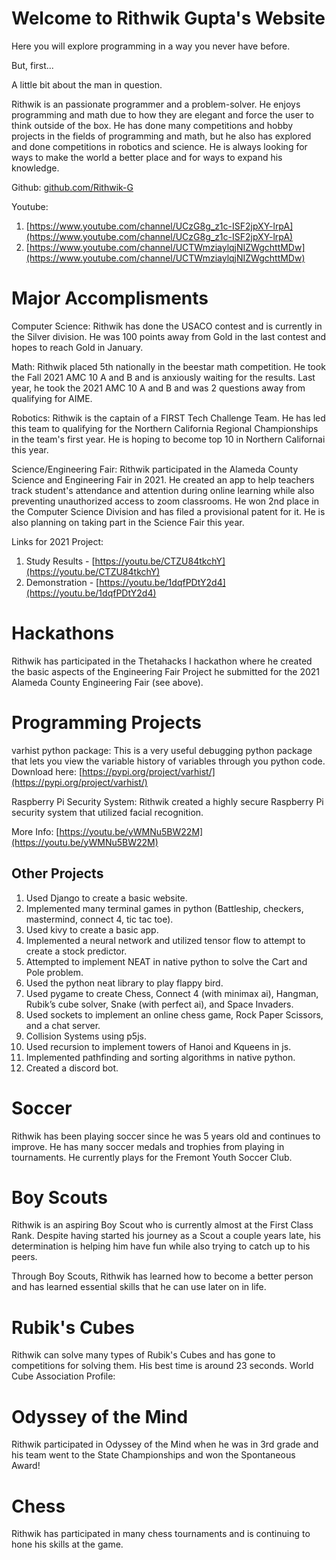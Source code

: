 # Welcome to Rithwik Gupta's Website

Here you will explore programming in a way you never have before.

But, first...

A little bit about the man in question.

Rithwik is an passionate programmer and a problem-solver. He enjoys programming and math due to how they are elegant and force the user to think outside of the box. He has done many competitions and hobby projects in the fields of programming and math, but he also has explored and done competitions in robotics and science. He is always looking for ways to make the world a better place and for ways to expand his knowledge.

Github: [github.com/Rithwik-G](github.com/Rithwik-G)

Youtube:
1. [https://www.youtube.com/channel/UCzG8g_z1c-ISF2jpXY-lrpA](https://www.youtube.com/channel/UCzG8g_z1c-ISF2jpXY-lrpA)
2. [https://www.youtube.com/channel/UCTWmziaylqjNIZWgchttMDw](https://www.youtube.com/channel/UCTWmziaylqjNIZWgchttMDw)

# Major Accomplisments

Computer Science: Rithwik has done the USACO contest and is currently in the Silver division. He was 100 points away from Gold in the last contest and hopes to reach Gold in January.

Math: Rithwik placed 5th nationally in the beestar math competition. He took the Fall 2021 AMC 10 A and B and is anxiously waiting for the results. Last year, he took the 2021 AMC 10 A and B and was 2 questions away from qualifying for AIME.

Robotics: Rithwik is the captain of a FIRST Tech Challenge Team. He has led this team to qualifying for the Northern California Regional Championships in the team's first year. He is hoping to become top 10 in Northern Californai this year.

Science/Engineering Fair: Rithwik participated in the Alameda County Science and Engineering Fair in 2021. He created an app to help teachers track student's attendance and attention during online learning while also preventing unauthorized access to zoom classrooms. He won 2nd place in the Computer Science Division and has filed a provisional patent for it. He is also planning on taking part in the Science Fair this year.

Links for 2021 Project:
1. Study Results - [https://youtu.be/CTZU84tkchY](https://youtu.be/CTZU84tkchY)
2. Demonstration - [https://youtu.be/1dqfPDtY2d4](https://youtu.be/1dqfPDtY2d4)

# Hackathons

Rithwik has participated in the Thetahacks I hackathon where he created the basic aspects of the Engineering Fair Project he submitted for the 2021 Alameda County Engineering Fair (see above).

# Programming Projects

varhist python package: This is a very useful debugging python package that lets you view the variable history of variables through you python code.
Download here: [https://pypi.org/project/varhist/](https://pypi.org/project/varhist/)

Raspberry Pi Security System: Rithwik created a highly secure Raspberry Pi security system that utilized facial recognition.

More Info: [https://youtu.be/yWMNu5BW22M](https://youtu.be/yWMNu5BW22M)



## Other Projects

1. Used Django to create a basic website.
2. Implemented many terminal games in python (Battleship, checkers, mastermind, connect 4, tic tac toe).
3. Used kivy to create a basic app.
4. Implemented a neural network and utilized tensor flow to attempt to create a stock predictor.
5. Attempted to implement NEAT in native python to solve the Cart and Pole problem.
6. Used the python neat library to play flappy bird.
7. Used pygame to create Chess, Connect 4 (with minimax ai), Hangman, Rubik’s cube solver, Snake (with perfect ai), and Space Invaders.
8. Used sockets to implement an online chess game, Rock Paper Scissors, and a chat server.
9. Collision Systems using p5js.
10. Used recursion to implement towers of Hanoi and Kqueens in js.
11. Implemented pathfinding and sorting algorithms in native python.
12. Created a discord bot.

# Soccer

Rithwik has been playing soccer since he was 5 years old and continues to improve. He has many soccer medals and trophies from playing in tournaments. He currently plays for the Fremont Youth Soccer Club.

# Boy Scouts

Rithwik is an aspiring Boy Scout who is currently almost at the First Class Rank. Despite having started his journey as a Scout a couple years late, his determination is helping him have fun while also trying to catch up to his peers.

Through Boy Scouts, Rithwik has learned how to become a better person and has learned essential skills that he can use later on in life.

# Rubik's Cubes

Rithwik can solve many types of Rubik's Cubes and has gone to competitions for solving them. His best time is around 23 seconds.
World Cube Association Profile: 

# Odyssey of the Mind

Rithwik participated in Odyssey of the Mind when he was in 3rd grade and his team went to the State Championships and won the Spontaneous Award!

# Chess

Rithwik has participated in many chess tournaments and is continuing to hone his skills at the game.